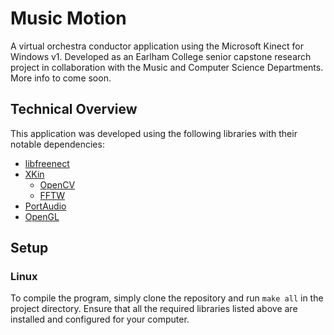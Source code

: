 # Music Motion

A virtual orchestra conductor application using the Microsoft Kinect for Windows v1. Developed as an Earlham College senior capstone research project in collaboration with the Music and Computer Science Departments. More info to come soon.

## Technical Overview

This application was developed using the following libraries with their notable dependencies:

* [libfreenect](https://openkinect.org/wiki/Main_Page)
* [XKin](https://github.com/fpeder/XKin)
  * [OpenCV](http://opencv.org/)
  * [FFTW](http://fftw.org/)
* [PortAudio](http://www.portaudio.com/)
* [OpenGL](https://www.opengl.org/)

## Setup

### Linux

To compile the program, simply clone the repository and run `make all` in the project directory. Ensure that all the required libraries listed above are installed and configured for your computer.
